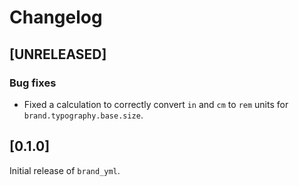 # Changelog

<!--
All notable changes to this project will be documented in this file.

The format is based on [Keep a Changelog](https://keepachangelog.com/en/1.1.0/),
and this project adheres to [Semantic Versioning](https://semver.org/spec/v2.0.0.html).
-->

## [UNRELEASED]

### Bug fixes

* Fixed a calculation to correctly convert `in` and `cm` to `rem` units for `brand.typography.base.size`.

## [0.1.0]

Initial release of `brand_yml`.

